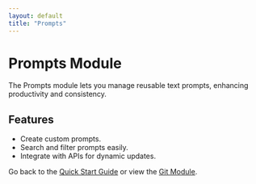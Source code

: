 ```yaml
---
layout: default
title: "Prompts"
---
```


# Prompts Module

The Prompts module lets you manage reusable text prompts, enhancing productivity and consistency.

## Features
- Create custom prompts.
- Search and filter prompts easily.
- Integrate with APIs for dynamic updates.

Go back to the [Quick Start Guide](quick_start.html) or view the [Git Module](git.html).
